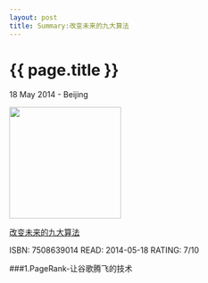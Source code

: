 ```yaml
---
layout: post
title: Summary:改变未来的九大算法
---
```


{{ page.title }}
================

<p class="meta">18 May 2014 - Beijing</p>
 
<img src="http://ec4.images-amazon.com/images/I/41br5d%2BtmUL._BO2,204,203,200_PIsitb-sticker-arrow-click,TopRight,35,-76_AA300_SH20_OU28_.jpg" width="200" />

[改变未来的九大算法](http://www.duokan.com/book/39764)


ISBN: 7508639014 READ: 2014-05-18 RATING: 7/10

###1.PageRank-让谷歌腾飞的技术
